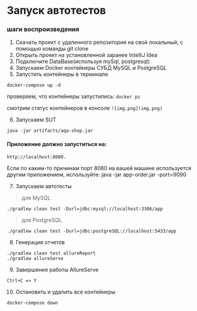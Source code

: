 # **Запуск автотестов**

### шаги воспроизведения
1. Скачать проект с удаленного репозитория на свой локальный, с помощью команды git clone
2. Открыть проект на установленной заранее IntelliJ Idea
3. Подключите DataBase(используя mySql, postgresql)
4. Запускаем Docker контейнеры СУБД MySQL и PostgreSQL
5. Запустить контейнеры в терминале 
```
docker-compose up -d
```
проверяем, что контейнеры запустились:
```docker ps```

смотрим статус контейнеров в консоле
```![img.png](img.png)```

6. Запускаем SUT 
```
java -jar artifacts/aqa-shop.jar
```

#### Приложение должно запуститься на:
```
http://localhost:8080. 
```
Если по каким-то причинам порт 8080 на вашей машине используется другим приложением, используйте: 
java -jar app-order.jar -port=9090

7. Запускаем автотесты

>для MySQL
```
./gradlew clean test -Durl=jdbc:mysql://localhost:3306/app
```
>для PostgreSQL
```
./gradlew clean test -Durl=jdbc:postgreSQL://localhost:5433/app
```
8. Генерация отчетов
```
./gradlew clean test allureReport
./gradlew allureServe
```

9. Завершение работы AllureServe
```
Ctrl+C => Y
```
10. Остановить и удалить все контейнеры
```
docker-compose down
```
